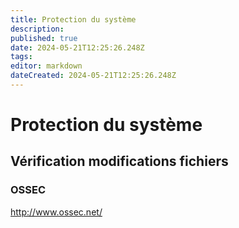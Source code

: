 ```yaml
---
title: Protection du système
description: 
published: true
date: 2024-05-21T12:25:26.248Z
tags: 
editor: markdown
dateCreated: 2024-05-21T12:25:26.248Z
---
```


# Protection du système

## Vérification modifications fichiers

### OSSEC

<http://www.ossec.net/>
